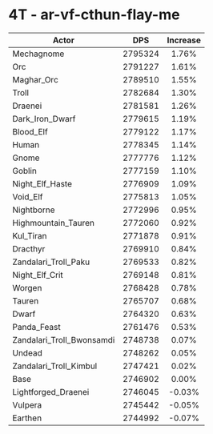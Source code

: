 # 4T - ar-vf-cthun-flay-me
| Actor | DPS | Increase |
|---|:---:|:---:|
|Mechagnome|2795324|1.76%|
|Orc|2791227|1.61%|
|Maghar_Orc|2789510|1.55%|
|Troll|2782684|1.30%|
|Draenei|2781581|1.26%|
|Dark_Iron_Dwarf|2779615|1.19%|
|Blood_Elf|2779122|1.17%|
|Human|2778345|1.14%|
|Gnome|2777776|1.12%|
|Goblin|2777159|1.10%|
|Night_Elf_Haste|2776909|1.09%|
|Void_Elf|2775813|1.05%|
|Nightborne|2772996|0.95%|
|Highmountain_Tauren|2772060|0.92%|
|Kul_Tiran|2771878|0.91%|
|Dracthyr|2769910|0.84%|
|Zandalari_Troll_Paku|2769533|0.82%|
|Night_Elf_Crit|2769148|0.81%|
|Worgen|2768428|0.78%|
|Tauren|2765707|0.68%|
|Dwarf|2764320|0.63%|
|Panda_Feast|2761476|0.53%|
|Zandalari_Troll_Bwonsamdi|2748738|0.07%|
|Undead|2748262|0.05%|
|Zandalari_Troll_Kimbul|2747421|0.02%|
|Base|2746902|0.00%|
|Lightforged_Draenei|2746045|-0.03%|
|Vulpera|2745442|-0.05%|
|Earthen|2744992|-0.07%|
